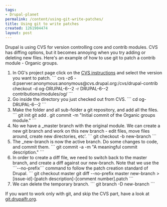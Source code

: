 ```yaml
---
tags:
- Drupal-planet
permalink: /content/using-git-write-patches/
title: Using git to write patches
created: 1261904474
layout: post
---
```

Drupal is using CVS for version controlling core and contrib modules. CVS has diffing options, but it becomes annoying when you try adding or deleting new files. Here's an example of how to use git to patch a contrib module - Organic groups.

<!-- more -->

<ol>
<li>In OG's project page click on the <a href="http://drupal.org/project/og/cvs-instructions">CVS instructions</a> and select the version you want to patch.
```
cvs -z6 -d:pserver:anonymous:anonymous@cvs.drupal.org:/cvs/drupal-contrib checkout -d og-DRUPAL-6--2 -r DRUPAL-6--2 contributions/modules/og/
```</li>
<li>Go inside the directory you just checked out from CVS.
```
cd og-DRUPAL-6--2
```
</li>
<li>Make the folder and all sub-folder a git repository, and add all the files.
```
git init
git add .
git commit -m "Initial commit of the Organic groups module."
```
</li>
<li>No we have a _master branch with the original module. We can create a new git branch and work on this new branch - edit files, move files around, create new directories, etc'.
```
git checkout -b new-branch
```
</li>
<li>
The _new-branch is now the active branch. Do some changes to code, and commit them.
```
git commit -a -m "A meaningful commit description."
```
</li>
<li>In order to create a diff file, we need to switch back to the master branch, and create a diff against our new-branch. Note that we use the ```--no-prefix``` command to follow the patch creation standard of Drupal.
```
git checkout master
git diff --no-prefix master new-branch > [issue-id]-[patch description]-[comment number].patch
```
</li>
<li>
We can delete the temporary branch.
```
git branch -D new-branch
```
</li>
</ol>

If you want to work only with git, and skip the CVS part, have a look at <a href="http://git.drupalfr.org/">git.drupalfr.org</a>.
